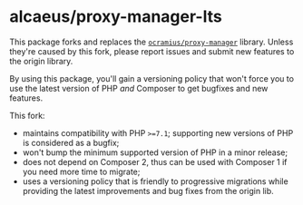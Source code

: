 # alcaeus/proxy-manager-lts

This package forks and replaces the [`ocramius/proxy-manager`](https://github.com/Ocramius/ProxyManager/) library.
Unless they're caused by this fork, please report issues and submit new features to the origin library.

By using this package, you'll gain a versioning policy that won't force you to
use the latest version of PHP *and* Composer to get bugfixes and new features.

This fork:
- maintains compatibility with PHP `>=7.1`;
  supporting new versions of PHP is considered as a bugfix;
- won't bump the minimum supported version of PHP in a minor release;
- does not depend on Composer 2, thus can be used with Composer 1 if you need more time to migrate;
- uses a versioning policy that is friendly to progressive migrations
  while providing the latest improvements and bug fixes from the origin lib.

